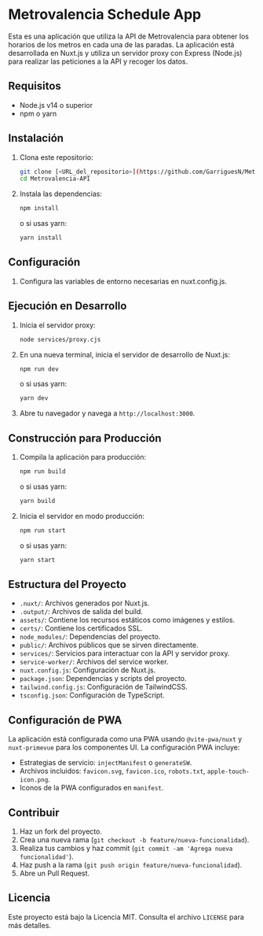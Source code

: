 # Metrovalencia Schedule App

Esta es una aplicación que utiliza la API de Metrovalencia para obtener los horarios de los metros en cada una de las paradas. La aplicación está desarrollada en Nuxt.js y utiliza un servidor proxy con Express (Node.js) para realizar las peticiones a la API y recoger los datos.

## Requisitos

- Node.js v14 o superior
- npm o yarn

## Instalación

1. Clona este repositorio:

    ```bash
    git clone [<URL_del_repositorio>](https://github.com/GarriguesN/Metrovalencia-API.git)
    cd Metrovalencia-API
    ```

2. Instala las dependencias:

    ```bash
    npm install
    ```

    o si usas yarn:

    ```bash
    yarn install
    ```

## Configuración

1. Configura las variables de entorno necesarias en nuxt.config.js.

## Ejecución en Desarrollo

1. Inicia el servidor proxy:

    ```bash
    node services/proxy.cjs
    ```

2. En una nueva terminal, inicia el servidor de desarrollo de Nuxt.js:

    ```bash
    npm run dev
    ```

    o si usas yarn:

    ```bash
    yarn dev
    ```

3. Abre tu navegador y navega a `http://localhost:3000`.

## Construcción para Producción

1. Compila la aplicación para producción:

    ```bash
    npm run build
    ```

    o si usas yarn:

    ```bash
    yarn build
    ```

2. Inicia el servidor en modo producción:

    ```bash
    npm run start
    ```

    o si usas yarn:

    ```bash
    yarn start
    ```

## Estructura del Proyecto

- `.nuxt/`: Archivos generados por Nuxt.js.
- `.output/`: Archivos de salida del build.
- `assets/`: Contiene los recursos estáticos como imágenes y estilos.
- `certs/`: Contiene los certificados SSL.
- `node_modules/`: Dependencias del proyecto.
- `public/`: Archivos públicos que se sirven directamente.
- `services/`: Servicios para interactuar con la API y servidor proxy.
- `service-worker/`: Archivos del service worker.
- `nuxt.config.js`: Configuración de Nuxt.js.
- `package.json`: Dependencias y scripts del proyecto.
- `tailwind.config.js`: Configuración de TailwindCSS.
- `tsconfig.json`: Configuración de TypeScript.

## Configuración de PWA

La aplicación está configurada como una PWA usando `@vite-pwa/nuxt` y `nuxt-primevue` para los componentes UI. La configuración PWA incluye:

- Estrategias de servicio: `injectManifest` o `generateSW`.
- Archivos incluidos: `favicon.svg`, `favicon.ico`, `robots.txt`, `apple-touch-icon.png`.
- Iconos de la PWA configurados en `manifest`.

## Contribuir

1. Haz un fork del proyecto.
2. Crea una nueva rama (`git checkout -b feature/nueva-funcionalidad`).
3. Realiza tus cambios y haz commit (`git commit -am 'Agrega nueva funcionalidad'`).
4. Haz push a la rama (`git push origin feature/nueva-funcionalidad`).
5. Abre un Pull Request.

## Licencia

Este proyecto está bajo la Licencia MIT. Consulta el archivo `LICENSE` para más detalles.

